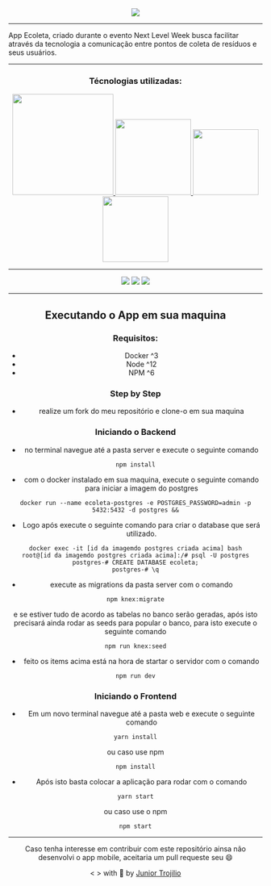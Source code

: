 <div align="center">
  <img src="https://user-images.githubusercontent.com/39541807/84270647-6077c380-ab01-11ea-8ae2-5795784c29f0.png">
</div>

---

App Ecoleta, criado durante o evento Next Level Week busca facilitar através da tecnologia a comunicação entre pontos de coleta de resíduos e seus usuários. 

---

<h3 align="center">Técnologias utilizadas:</h3>

<div display="flex" align="center">  
  <a href="https://reactjs.org/">
    <img src="https://user-images.githubusercontent.com/39541807/84271397-6f12aa80-ab02-11ea-9df7-c7eacbbb5763.png" width=200px>
  </a>
  <a href="https://www.docker.com/">
    <img src="https://user-images.githubusercontent.com/39541807/84271891-0f68cf00-ab03-11ea-8747-6214e5ed071b.png" width=150px>
  </a>
  <a href="postgresql.org">
     <img src="https://user-images.githubusercontent.com/39541807/84272045-4c34c600-ab03-11ea-8cf0-41914e848580.png" width=130px>
  </a>
   <a href="https://nodejs.org/en/">
     <img src="https://user-images.githubusercontent.com/39541807/84272518-e5fc7300-ab03-11ea-841a-03cdadae9cd4.png" width=130px>
  </a>  
<div>
  
---

<img src="https://user-images.githubusercontent.com/39541807/84273224-cb76c980-ab04-11ea-9b68-3a0209ba0217.png">
<img src="https://user-images.githubusercontent.com/39541807/84273542-2c060680-ab05-11ea-8e40-10aa6fa7d577.png">
<img src="https://user-images.githubusercontent.com/39541807/84273622-450eb780-ab05-11ea-86ca-1e2fdee02a27.png">
 
 ---
 ## Executando o App em sua maquina
 
### Requisitos:

- Docker ^3
- Node ^12
- NPM ^6

### Step by Step

- realize um fork do meu repositório e clone-o em sua maquina

### Iniciando o Backend

- no terminal navegue até a pasta server e execute o seguinte comando
```
npm install
```
- com o docker instalado em sua maquina, execute o seguinte comando para iniciar a imagem do postgres
```
docker run --name ecoleta-postgres -e POSTGRES_PASSWORD=admin -p 5432:5432 -d postgres &&
```
- Logo após execute o seguinte comando para criar o database que será utilizado.
```
docker exec -it [id da imagemdo postgres criada acima] bash
root@[id da imagemdo postgres criada acima]:/# psql -U postgres
postgres-# CREATE DATABASE ecoleta;
postgres-# \q
```
- execute as migrations da pasta server com o comando
```
npm knex:migrate
```
e se estiver tudo de acordo as tabelas no banco serão geradas, após isto precisará ainda rodar as seeds para popular o banco, para isto execute o seguinte comando
```
npm run knex:seed
```
- feito os items acima está na hora de startar o servidor com o comando
```
npm run dev
```

### Iniciando o Frontend

- Em um novo terminal navegue até a pasta web e execute o seguinte comando
```
yarn install
```
ou caso use npm
```
npm install
```
- Após isto basta colocar a aplicação para rodar com o comando
```
yarn start
```
ou caso use o npm
```
npm start
```

---

Caso tenha interesse em contribuir com este repositório ainsa não desenvolvi o app mobile, aceitaria um pull requeste seu 😄

<p align="center">< > with 💙 by <a href="https://github.com/JuniorTrojilio">Junior Trojilio</a></p>
